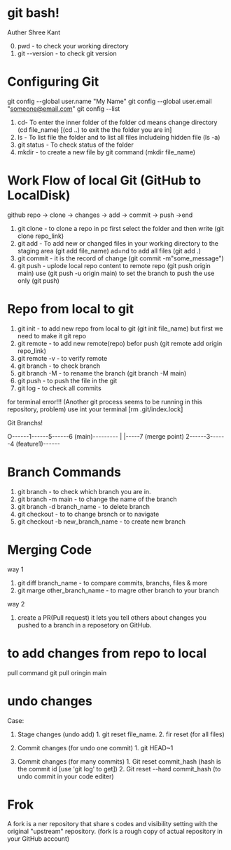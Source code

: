 # git bash!

Auther Shree Kant

0. pwd - to check your working directory 
0. git --version - to check git version

# Configuring Git
git config --global user.name "My Name"
git config --global user.email "someone@email.com"
git config --list
1. cd- To enter the inner folder of the folder cd means change directory (cd file_name)
        [(cd ..) to exit the the folder you are in]
2. ls - To list file the folder and to list all files includeing hidden file (ls -a)
3. git status - To check status of the folder
4. mkdir - to create a new file by git command (mkdir file_name)

# Work Flow of local Git (GitHub to LocalDisk)
github repo -> clone -> changes -> add -> commit -> push ->end
1. git clone - to clone a repo in pc first select the folder and then write
        (git clone repo_link)
2. git add - To add new or changed files in your working directory to the staging area 
        (git add file_name)  ad=nd to add all files (git add .)
3. git commit - it is the record of change (git commit -m"some_message")
4. git push - uplode local repo content to remote repo (git push origin main)
        use (git push -u origin main) to set the branch to push  the use  only (git push)

# Repo from local to git
1. git init - to add new repo from local to git (git init file_name) but first we need to make it git repo
2. git remote - to add new remote(repo) befor push (git remote add origin repo_link)
3. git remote -v - to verify remote
4. git branch - to check branch 
5. git branch -M - to rename the branch (git branch -M main)
6. git push - to push the file in the git
6. git log - to check all commits

for terminal error!!!
(Another git process seems to be running in this repository, problem) use int your terminal [rm .git/index.lock]

Git Branchs!

O------1------5------6 (main)---------
       |                             |-----7 (merge point)
       2------3------4 (feature1)------

# Branch Commands
1. git branch - to check which branch you are in.
2. git branch -m main - to change the name of the branch
3. git branch -d branch_name - to delete branch
4. git checkout - to to change brsnch or to navigate
5. git checkout -b new_branch_name - to create new branch

# Merging Code
way 1
1. git diff branch_name - to compare commits, branchs, files & more
2. git marge other_branch_name - to magre other branch to your branch

way 2 
1. create a PR(Pull request)
it lets you tell others about changes you pushed to a branch in a reposetory on GitHub.

# to add changes from repo to local
pull command
git pull oringin main

# undo changes
Case:
1. Stage changes (undo add)
        1. git reset file_name.
        2. fir reset (for all files)

2. Commit changes (for undo one commit)
        1. git HEAD~1
3. Commit changes (for many commits)
        1. Git reset commit_hash (hash is the commit id [use 'git log' to get])
        2. Git reset --hard commit_hash (to undo commit in your code editer)

# Frok
A fork is a ner repository that share s codes and visibility setting with the original "upstream" repository.
(fork is a rough copy of actual repository in your GitHub account) 